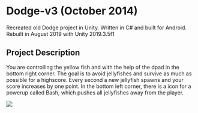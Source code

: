# Dodge-v3 (October 2014)
Recreated old Dodge project in Unity. Written in C# and built for Android. Rebuilt in August 2019 with Unity 2019.3.5f1

## Project Description

You are controlling the yellow fish and with the help of the dpad in the bottom right corner. The goal is to avoid jellyfishes and survive as much as possible for a highscore. Every second a new jellyfish spawns and your score increases by one point. In the bottom left corner, there is a icon for a powerup called Bash, which pushes all jellyfishes away from the player.

![](dodge-unity.gif)
